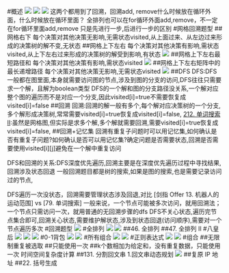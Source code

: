 #概述
![](.z_01_算法_类别_回溯_images/13e7a9f2.png)
![](.z_01_算法_类别_回溯_images/d030b653.png)
![](.z_01_算法_类别_二叉树_images/bbcd6dc4.png)
这两个都用到了回溯，回溯add, remove什么时候放在循环外面，什么时候放在循环里面？
全排列也可以在for循环外面add,remove，不一定在for循环里面add,remove
只是先进行一步,后进行一步的区别
#网格回溯题型
##网格右下
每个决策对其他决策无影响,无需状态visited,从上面过来、从左边过来形成的决策树的解不变,无状态
[](https://leetcode-cn.com/problems/unique-paths/)
##网格上下左右
每个决策对其他决策有影响,需状态visited,从上下左右过来形成的决策树的解受到影响,有状态
![](.z_01_算法_类别_回溯_images/494f2e79.png)
##网格上下左右最短路径和
每个决策对其他决策有影响,需状态visited
![](.z_01_算法_类别_回溯_images/494f2e79.png)
##网格上下左右矩阵中的最长递增路径
每个决策对其他决策无影响,无需状态visited
[](https://leetcode-cn.com/problems/longest-increasing-path-in-a-matrix/)
![](.z_01_算法_类别_回溯_images/b9795464.png)
##DFS
DFS:DFS一般都在图里面,本身就需要访问图的节点,涉及到图的分支的访问,DFS往往只需要求一个解，且解为boolean类型
DFS的一个解和图的分支路径没关系,一个解对应整个图的遍历而不是对应一个分支,因此visited[i]=true不需要恢复成visited[i]=false
##回溯
回溯:回溯的解一般有多个,每个解对应决策树的一个分支,多个解形成决策树,常常需要visited[i]=true恢复成visited[i]=false,
[212. 单词搜索 II](https://leetcode-cn.com/problems/word-search-ii/):虽然是网格图,但实际是求多个解,多个解就需要回溯,需要visited[i]=true恢复成visited[i]=false,
##回溯+记忆集
回溯有重复子问题时可以用记忆集,如何确认是否有重复子问题?如何确认是否可以用记忆集?确定问题是否需要状态,回溯是否需要使用visited[i][j]避免在一个解中重复访问
[](https://leetcode-cn.com/problems/longest-increasing-path-in-a-matrix/solution/ju-zhen-zhong-de-zui-chang-di-zeng-lu-jing-by-le-2/512498)


DFS和回溯的关系:DFS深度优先遍历,回溯主要是在深度优先遍历过程中寻找结果,回溯涉及状态回退
一般回溯题目都是树的搜索,如果是图的搜索,也是需要记录访问过的节点,

DFS遍历一次没状态，回溯需要管理状态涉及回退,对比 [剑指 Offer 13. 机器人的运动范围] vs [79. 单词搜索]
一般来说，一个节点可能被多次访问，就用回溯法；一个节点只需访问一次，就用普通的无回溯步骤的dfs
DFS不关心状态,遍历完节点集合即可,回溯关心状态,需要维护解状态,涉及到状态回退(访问顺序),需要对一个节点遍历多次
#回溯题型
![](.z_01_算法_类别_回溯_images/82f3e7c5.png)
#全排列
![](.z_01_算法_类别_回溯_images/b9f9df03.png)
![](.z_01_算法_类别_回溯_images/41cb8dbc.png)
##46. 全排列
[](https://leetcode-cn.com/problems/permutations/)
##47. 全排列 II
[](https://leetcode-cn.com/problems/permutations-ii/)
#八皇后
![](.z_01_算法_类别_回溯_images/1db0906b.png)
![](.z_01_算法_类别_回溯_images/278b85ac.png)
![](.z_01_算法_类别_回溯_images/3f6ee567.png)
#0-1背包
![](.z_01_算法_类别_回溯_images/db075997.png)
![](.z_01_算法_类别_回溯_images/7eff574b.png)
#所有组合
![](.z_01_算法_类别_回溯_images/59cb51b8.png)
![](.z_01_算法_类别_回溯_images/188236e1.png)
#正则表达式
![](.z_01_算法_类别_回溯_images/b3b88282.png)
![](.z_01_算法_类别_回溯_images/187cdfb2.png)
#组合
##无限制重复被选取
[](https://leetcode-cn.com/problems/combination-sum/)
##只能使用一次
[](https://leetcode-cn.com/problems/combination-sum-ii/)
##k个数相加为给定和，没有重复数据，只能使用一次
时间空间复杂度计算
[](https://leetcode-cn.com/problems/combination-sum-iii/)
##131. 分割回文串
[](https://leetcode-cn.com/problems/palindrome-partitioning/)
1.回文串动态规划
![](.z_02_算法_类别_回溯_images/bcbaa958.png)
##复原 IP 地址
[](https://leetcode-cn.com/problems/restore-ip-addresses/)
##22. 括号生成
[](https://leetcode-cn.com/problems/generate-parentheses/)
